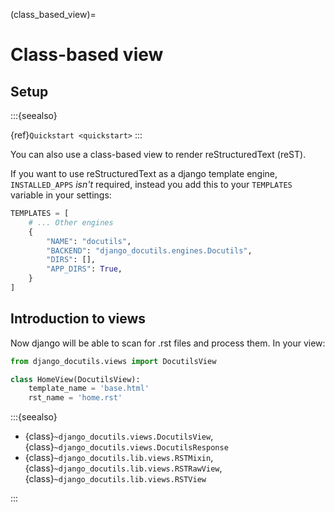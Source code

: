 (class_based_view)=

# Class-based view

## Setup

:::{seealso}

{ref}`Quickstart <quickstart>`
:::

You can also use a class-based view to render reStructuredText (reST).

If you want to use reStructuredText as a django template engine, `INSTALLED_APPS` _isn't_ required,
instead you add this to your `TEMPLATES` variable in your settings:

```python
TEMPLATES = [
    # ... Other engines
    {
        "NAME": "docutils",
        "BACKEND": "django_docutils.engines.Docutils",
        "DIRS": [],
        "APP_DIRS": True,
    }
]
```

## Introduction to views

Now django will be able to scan for .rst files and process them. In your view:

```python
from django_docutils.views import DocutilsView

class HomeView(DocutilsView):
    template_name = 'base.html'
    rst_name = 'home.rst'
```

:::{seealso}

- {class}`~django_docutils.views.DocutilsView`, {class}`~django_docutils.views.DocutilsResponse`
- {class}`~django_docutils.lib.views.RSTMixin`,
  {class}`~django_docutils.lib.views.RSTRawView`, {class}`~django_docutils.lib.views.RSTView`

:::


